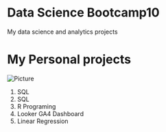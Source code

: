 # Data Science Bootcamp10
My data science and analytics projects

# My Personal projects

![Picture](https://encrypted-tbn0.gstatic.com/images?q=tbn:ANd9GcRN8-SR7H0fLoQebHPZ6I2qKJEc4QRrfiIaVXlzQwQRJ8kMe3LFIAXhbmo2spdnvgj0BoI&usqp=CAU)

1. SQL
2. SQL
3. R Programing
4. Looker GA4 Dashboard
5. Linear Regression
   
